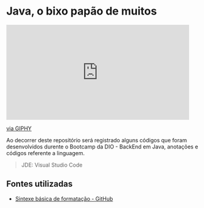 # Java, o bixo papão de muitos

<iframe src="https://giphy.com/embed/SBvowbUwAmenC" width="480" height="250" frameBorder="0" class="giphy-embed" allowFullScreen></iframe><p><a href="https://giphy.com/gifs/maudit-my-neighbor-totoro-SBvowbUwAmenC">via GIPHY</a></p>

Ao decorrer deste repositório será registrado alguns códigos que foram desenvolvidos durente o Bootcamp da DIO - BackEnd em Java, anotações e códigos referente a linguagem.

> JDE: Visual Studio Code



## Fontes utilizadas
* [Sintexe básica de formatação - GitHub](https://docs.github.com/pt/get-started/writing-on-github/getting-started-with-writing-and-formatting-on-github/basic-writing-and-formatting-syntax)